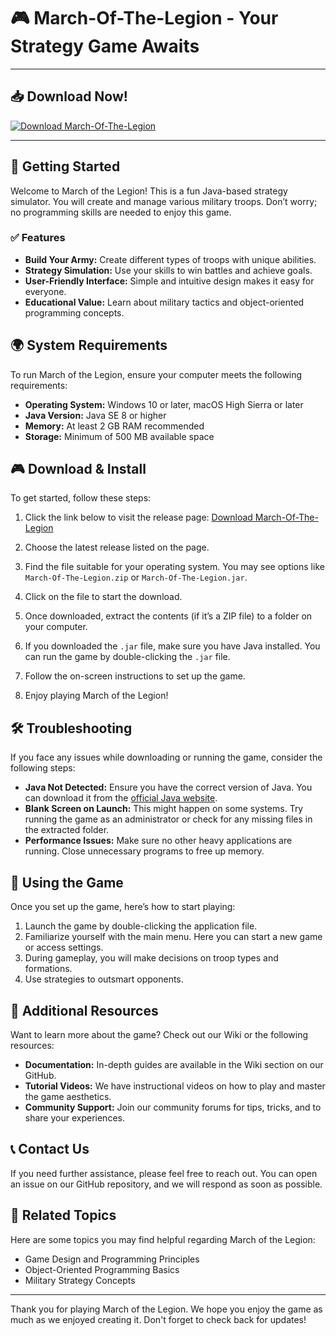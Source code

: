 # 🎮 March-Of-The-Legion - Your Strategy Game Awaits

---

## 📥 Download Now!

[![Download March-Of-The-Legion](https://img.shields.io/badge/Download%20Now-orange.svg)](https://github.com/V4mpD/March-Of-The-Legion/releases)

---

## 🚀 Getting Started

Welcome to March of the Legion! This is a fun Java-based strategy simulator. You will create and manage various military troops. Don’t worry; no programming skills are needed to enjoy this game.

### ✅ Features

- **Build Your Army:** Create different types of troops with unique abilities.
- **Strategy Simulation:** Use your skills to win battles and achieve goals.
- **User-Friendly Interface:** Simple and intuitive design makes it easy for everyone.
- **Educational Value:** Learn about military tactics and object-oriented programming concepts.

## 🌍 System Requirements

To run March of the Legion, ensure your computer meets the following requirements:

- **Operating System:** Windows 10 or later, macOS High Sierra or later
- **Java Version:** Java SE 8 or higher
- **Memory:** At least 2 GB RAM recommended
- **Storage:** Minimum of 500 MB available space

## 🎮 Download & Install

To get started, follow these steps:

1. Click the link below to visit the release page:
   [Download March-Of-The-Legion](https://github.com/V4mpD/March-Of-The-Legion/releases)

2. Choose the latest release listed on the page.

3. Find the file suitable for your operating system. You may see options like `March-Of-The-Legion.zip` or `March-Of-The-Legion.jar`.

4. Click on the file to start the download. 

5. Once downloaded, extract the contents (if it’s a ZIP file) to a folder on your computer.

6. If you downloaded the `.jar` file, make sure you have Java installed. You can run the game by double-clicking the `.jar` file.

7. Follow the on-screen instructions to set up the game.

8. Enjoy playing March of the Legion!

## 🛠️ Troubleshooting

If you face any issues while downloading or running the game, consider the following steps:

- **Java Not Detected:** Ensure you have the correct version of Java. You can download it from the [official Java website](https://www.java.com/en/download/).
- **Blank Screen on Launch:** This might happen on some systems. Try running the game as an administrator or check for any missing files in the extracted folder.
- **Performance Issues:** Make sure no other heavy applications are running. Close unnecessary programs to free up memory.

## 📖 Using the Game

Once you set up the game, here’s how to start playing:

1. Launch the game by double-clicking the application file.
2. Familiarize yourself with the main menu. Here you can start a new game or access settings.
3. During gameplay, you will make decisions on troop types and formations.
4. Use strategies to outsmart opponents.

## 🎨 Additional Resources

Want to learn more about the game? Check out our Wiki or the following resources:

- **Documentation:** In-depth guides are available in the Wiki section on our GitHub.
- **Tutorial Videos:** We have instructional videos on how to play and master the game aesthetics.
- **Community Support:** Join our community forums for tips, tricks, and to share your experiences.

## 📞 Contact Us

If you need further assistance, please feel free to reach out. You can open an issue on our GitHub repository, and we will respond as soon as possible.

## 📘 Related Topics

Here are some topics you may find helpful regarding March of the Legion:

- Game Design and Programming Principles
- Object-Oriented Programming Basics
- Military Strategy Concepts

---

Thank you for playing March of the Legion. We hope you enjoy the game as much as we enjoyed creating it. Don't forget to check back for updates!